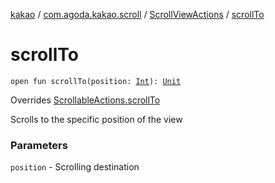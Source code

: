 [kakao](../../index.md) / [com.agoda.kakao.scroll](../index.md) / [ScrollViewActions](index.md) / [scrollTo](./scroll-to.md)

# scrollTo

`open fun scrollTo(position: `[`Int`](https://kotlinlang.org/api/latest/jvm/stdlib/kotlin/-int/index.html)`): `[`Unit`](https://kotlinlang.org/api/latest/jvm/stdlib/kotlin/-unit/index.html)

Overrides [ScrollableActions.scrollTo](../../com.agoda.kakao.common.actions/-scrollable-actions/scroll-to.md)

Scrolls to the specific position of the view

### Parameters

`position` - Scrolling destination
